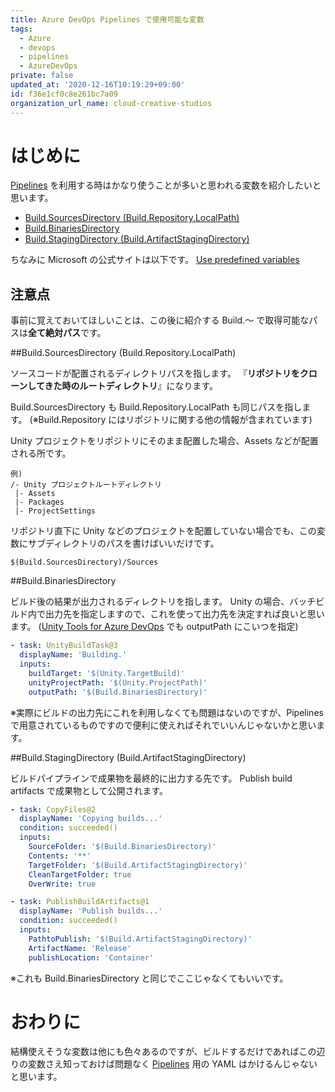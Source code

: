 ```yaml
---
title: Azure DevOps Pipelines で使用可能な変数
tags:
  - Azure
  - devops
  - pipelines
  - AzureDevOps
private: false
updated_at: '2020-12-16T10:19:29+09:00'
id: f36e1cf0c8e261bc7a09
organization_url_name: cloud-creative-studios
---
```

# はじめに

[Pipelines](https://azure.microsoft.com/ja-jp/services/devops/pipelines/) を利用する時はかなり使うことが多いと思われる変数を紹介したいと思います。

- [Build.SourcesDirectory (Build.Repository.LocalPath)](#buildsourcesdirectory-buildrepositorylocalpath)
- [Build.BinariesDirectory](#buildbinariesdirectory)
- [Build.StagingDirectory (Build.ArtifactStagingDirectory)](#buildstagingdirectory-buildartifactstagingdirectory)

ちなみに Microsoft の公式サイトは以下です。
[Use predefined variables](https://docs.microsoft.com/ja-jp/azure/devops/pipelines/build/variables?view=azure-devops&viewFallbackFrom=azdevops&tabs=yaml)

## 注意点
事前に覚えておいてほしいことは、この後に紹介する Build.～ で取得可能なパスは**全て絶対パス**です。

##Build.SourcesDirectory (Build.Repository.LocalPath)

ソースコードが配置されるディレクトリパスを指します。
『**リポジトリをクローンしてきた時のルートディレクトリ**』になります。

Build.SourcesDirectory も Build.Repository.LocalPath も同じパスを指します。
(※Build.Repository にはリポジトリに関する他の情報が含まれています)

Unity プロジェクトをリポジトリにそのまま配置した場合、Assets などが配置される所です。

```
例)
/- Unity プロジェクトルートディレクトリ
 |- Assets
 |- Packages
 |- ProjectSettings
```

リポジトリ直下に Unity などのプロジェクトを配置していない場合でも、この変数にサブディレクトリのパスを書けばいいだけです。

```
$(Build.SourcesDirectory)/Sources
```

##Build.BinariesDirectory

ビルド後の結果が出力されるディレクトリを指します。
Unity の場合、バッチビルド内で出力先を指定しますので、これを使って出力先を決定すれば良いと思います。
([Unity Tools for Azure DevOps](https://qiita.com/akiojin/items/cf85eee9ddd11780e209) でも outputPath にこいつを指定)

```yml
- task: UnityBuildTask@3
  displayName: 'Building.'
  inputs:
    buildTarget: '$(Unity.TargetBuild)'
    unityProjectPath: '$(Unity.ProjectPath)'
    outputPath: '$(Build.BinariesDirectory)'
```

※実際にビルドの出力先にこれを利用しなくても問題はないのですが、Pipelines で用意されているものですので便利に使えればそれでいいんじゃないかと思います。

##Build.StagingDirectory (Build.ArtifactStagingDirectory)

ビルドパイプラインで成果物を最終的に出力する先です。
Publish build artifacts で成果物として公開されます。

```yml
- task: CopyFiles@2
  displayName: 'Copying builds...'
  condition: succeeded()
  inputs:
    SourceFolder: '$(Build.BinariesDirectory)'
    Contents: '**'
    TargetFolder: '$(Build.ArtifactStagingDirectory)'
    CleanTargetFolder: true
    OverWrite: true

- task: PublishBuildArtifacts@1
  displayName: 'Publish builds...'
  condition: succeeded()
  inputs:
    PathtoPublish: '$(Build.ArtifactStagingDirectory)'
    ArtifactName: 'Release'
    publishLocation: 'Container'
```

※これも Build.BinariesDirectory と同じでここじゃなくてもいいです。

# おわりに

結構使えそうな変数は他にも色々あるのですが、ビルドするだけであればこの辺りの変数さえ知っておけば問題なく [Pipelines](https://azure.microsoft.com/ja-jp/services/devops/pipelines/) 用の YAML はかけるんじゃないと思います。
